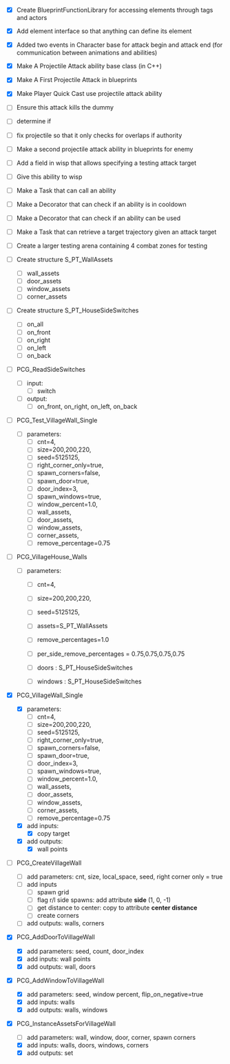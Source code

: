 - [x] Create BlueprintFunctionLibrary for accessing elements through tags and actors
- [x] Add element interface so that anything can define its element

- [x] Added two events in Character base for attack begin and attack end (for communication between animations and abilities)

- [x] Make A Projectile Attack ability base class (in C++)
- [x] Make A First Projectile Attack in blueprints
- [x] Make Player Quick Cast use projectile attack ability
- [ ] Ensure this attack kills the dummy
- [ ] determine if 
- [ ] fix projectile so that it only checks for overlaps if authority

- [ ] Make a second projectile attack ability in blueprints for enemy
- [ ] Add a field in wisp that allows specifying a testing attack target 
- [ ] Give this ability to wisp
- [ ] Make a Task that can call an ability
- [ ] Make a Decorator that can check if an ability is in cooldown
- [ ] Make a Decorator that can check if an ability can be used
- [ ] Make a Task that can retrieve a target trajectory given an attack target


- [ ] Create a larger testing arena containing 4 combat zones for testing 

- [ ] Create structure S_PT_WallAssets
	-  [ ] wall_assets
	- [ ] door_assets
	- [ ] window_assets
	- [ ] corner_assets
- [ ] Create structure S_PT_HouseSideSwitches
	- [ ] on_all
	- [ ] on_front
	- [ ] on_right
	- [ ] on_left
	- [ ] on_back
- [ ] PCG_ReadSideSwitches
	- [ ] input: 
		- [ ] switch
	- [ ] output: 
		- [ ] on_front, on_right, on_left, on_back
- [ ] PCG_Test_VillageWall_Single
	- [ ] parameters: 
		- [ ]  cnt=4, 
		- [ ] size=200,200,220,
		- [ ] seed=5125125, 
		- [ ] right_corner_only=true,
		- [ ] spawn_corners=false,
		- [ ] spawn_door=true,
		- [ ] door_index=3,
		- [ ] spawn_windows=true,
		- [ ] window_percent=1.0,
		- [ ] wall_assets, 
		- [ ] door_assets, 
		- [ ] window_assets, 
		- [ ] corner_assets,
		- [ ] remove_percentage=0.75
- [ ] PCG_VillageHouse_Walls
	- [ ] parameters:  
		- [ ] cnt=4, 
		- [ ] size=200,200,220,
		- [ ] seed=5125125, 
		- [ ] assets=S_PT_WallAssets
		- [ ] remove_percentages=1.0
		- [ ] per_side_remove_percentages = 0.75,0.75,0.75,0.75
		- [ ] doors : S_PT_HouseSideSwitches
		- [ ] windows : S_PT_HouseSideSwitches
		

- [x] PCG_VillageWall_Single
	- [x] parameters: 
		- [ ] cnt=4, 
		- [ ] size=200,200,220,
		- [ ] seed=5125125, 
		- [ ] right_corner_only=true,
		- [ ] spawn_corners=false,
		- [ ] spawn_door=true,
		- [ ] door_index=3,
		- [ ] spawn_windows=true,
		- [ ] window_percent=1.0,
		- [ ] wall_assets, 
		- [ ] door_assets, 
		- [ ] window_assets, 
		- [ ] corner_assets,
		- [ ] remove_percentage=0.75
	- [x] add inputs:
		- [x] copy target
	- [x] add outputs:
		- [x] wall points
- [ ] PCG_CreateVillageWall
	- [ ] add parameters: cnt, size, local_space, seed, right corner only = true
	- [ ] add inputs
		- [ ] spawn grid
		- [ ] flag r/l side spawns: add attribute **side** (1, 0, -1)
		- [ ] get distance to center: copy to attribute **center distance**
		- [ ] create corners
	- [ ] add outputs: walls, corners
- [x] PCG_AddDoorToVillageWall
	- [x] add parameters: seed, count, door_index
	- [x] add inputs: wall points
	- [x] add outputs: wall, doors
- [x] PCG_AddWindowToVillageWall
	- [x] add parameters: seed, window percent, flip_on_negative=true
	- [x] add inputs: walls
	- [x] add outputs: walls, windows
- [x] PCG_InstanceAssetsForVillageWall
	- [ ] add parameters: wall, window, door, corner, spawn corners
	- [x] add inputs: walls, doors, windows, corners
	- [x] add outputs: set
